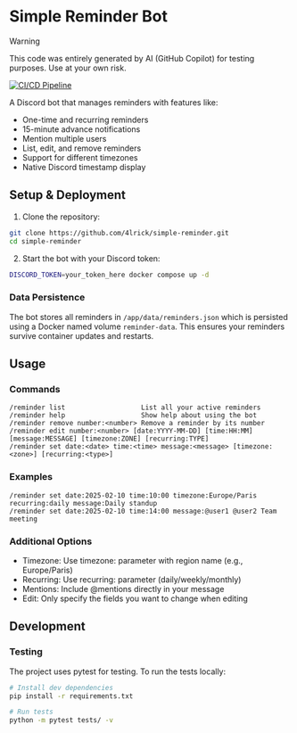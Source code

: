 # Simple Reminder Bot

> [!WARNING]
> This code was entirely generated by AI (GitHub Copilot) for testing purposes. Use at your own risk.

[![CI/CD Pipeline](https://github.com/4lrick/simple-reminder/actions/workflows/docker-publish.yml/badge.svg)](https://github.com/4lrick/simple-reminder/actions/workflows/docker-publish.yml)

A Discord bot that manages reminders with features like:
- One-time and recurring reminders
- 15-minute advance notifications
- Mention multiple users
- List, edit, and remove reminders
- Support for different timezones
- Native Discord timestamp display

## Setup & Deployment

1. Clone the repository:
```bash
git clone https://github.com/4lrick/simple-reminder.git
cd simple-reminder
```

2. Start the bot with your Discord token:
```bash
DISCORD_TOKEN=your_token_here docker compose up -d
```

### Data Persistence

The bot stores all reminders in `/app/data/reminders.json` which is persisted using a Docker named volume `reminder-data`. This ensures your reminders survive container updates and restarts.

## Usage

### Commands

```
/reminder list                   List all your active reminders
/reminder help                   Show help about using the bot
/reminder remove number:<number> Remove a reminder by its number
/reminder edit number:<number> [date:YYYY-MM-DD] [time:HH:MM] [message:MESSAGE] [timezone:ZONE] [recurring:TYPE]
/reminder set date:<date> time:<time> message:<message> [timezone:<zone>] [recurring:<type>]
```

### Examples

```
/reminder set date:2025-02-10 time:10:00 timezone:Europe/Paris recurring:daily message:Daily standup
/reminder set date:2025-02-10 time:14:00 message:@user1 @user2 Team meeting
```

### Additional Options
- Timezone: Use timezone: parameter with region name (e.g., Europe/Paris)
- Recurring: Use recurring: parameter (daily/weekly/monthly)
- Mentions: Include @mentions directly in your message
- Edit: Only specify the fields you want to change when editing

## Development

### Testing

The project uses pytest for testing. To run the tests locally:

```bash
# Install dev dependencies
pip install -r requirements.txt

# Run tests
python -m pytest tests/ -v
```